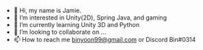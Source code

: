- 👋 Hi, my name is Jamie. 
- 👀 I’m interested in Unity(2D), Spring Java, and gaming
- 🌱 I’m currently learning Unity 3D and Python
- 💞️ I’m looking to collaborate on ...
- 📫 How to reach me binyoon99@gmail.com or Discord Bin#0314

<!---
binyoon99/binyoon99 is a ✨ special ✨ repository because its `README.md` (this file) appears on your GitHub profile.
You can click the Preview link to take a look at your changes.
--->
